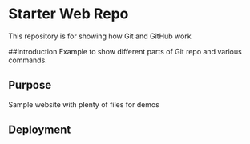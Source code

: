 # Starter Web Repo

This repository is for showing how Git and GitHub work

##Introduction
Example to show different parts of Git repo and various commands.

## Purpose

Sample website with plenty of files for demos

## Deployment
